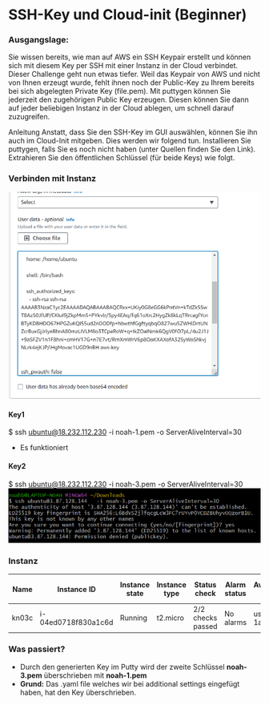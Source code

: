 # SSH-Key und Cloud-init (Beginner)

### Ausgangslage:
Sie wissen bereits, wie man auf AWS ein SSH Keypair erstellt und können sich mit diesem Key per SSH mit einer Instanz in der Cloud verbindet. Dieser Challenge geht nun etwas tiefer. Weil das Keypair von AWS und nicht von Ihnen erzeugt wurde, fehlt ihnen noch der Public-Key zu Ihrem bereits bei sich abgelegten Private Key (file.pem). Mit puttygen können Sie jederzeit den zugehörigen Public Key erzeugen. Diesen können Sie dann auf jeder beliebigen Instanz in der Cloud ablegen, um schnell darauf zuzugreifen.

Anleitung
Anstatt, dass Sie den SSH-Key im GUI auswählen, können Sie ihn auch im Cloud-Init mitgeben. Dies werden wir folgend tun.  Installieren Sie puttygen, falls Sie es noch nicht haben (unter Quellen finden Sie den Link). Extrahieren Sie den öffentlichen Schlüssel (für beide Keys) wie folgt.


### Verbinden mit Instanz

![public key inserted](publickeyinserted.png)


#### Key1
$ ssh ubuntu@18.232.112.230   -i noah-1.pem -o ServerAliveInterval=30
- Es funktioniert

#### Key2
$ ssh ubuntu@18.232.112.230   -i noah-3.pem -o ServerAliveInterval=30
![Key 2 try](key2try.png)

### Instanz
| Name  | Instance ID            | Instance state | Instance type | Status check          | Alarm status | Availability Zone | Public IPv4 DNS                          | Public IPv4 address | Elastic IP | IPv6 IPs | Monitoring | Security group name | Key name | Launch time             | Platform d  |
|-------|------------------------|----------------|---------------|-----------------------|--------------|-------------------|------------------------------------------|---------------------|------------|----------|------------|----------------------|----------|-------------------------|-------------|
| kn03c | i-04ed0718f830a1c6d    | Running        | t2.micro      | 2/2 checks passed     | No alarms    | us-east-1a        | ec2-54-146-59-31.compute-1.amazonaws.com | 54.146.59.31        | –          | –        | disabled   | launch-wizard-5      | noah-1   | 2023/09/22 10:06 GMT+2 | Linux/UNIX  |


 ### Was passiert?
 - Durch den generierten Key im Putty wird der zweite Schlüssel **noah-3.pem** überschrieben mit **noah-1.pem**
 - **Grund:** Das .yaml file welches wir bei additional settings eingefügt haben, hat den Key überschrieben.